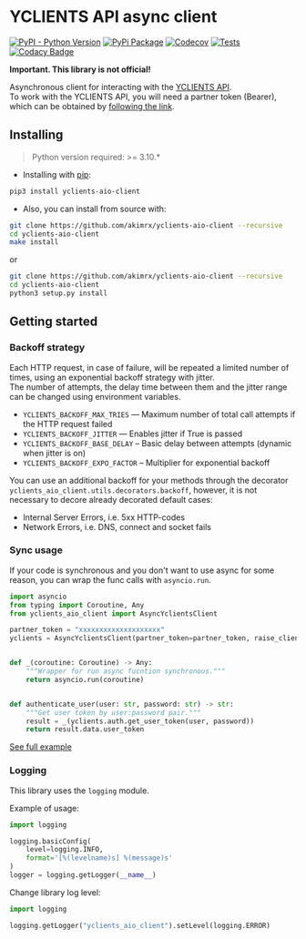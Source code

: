 # YCLIENTS API async client

[![PyPI - Python Version](https://img.shields.io/pypi/pyversions/yclients-aio-client.svg)](https://pypi.org/project/yclients-aio-client/)
[![PyPi Package](https://img.shields.io/pypi/v/yclients-aio-client.svg)](https://pypi.org/project/yclients-aio-client/)
[![Codecov](https://codecov.io/gh/akimrx/yclients-aio-client/branch/master/graph/badge.svg)](https://app.codecov.io/gh/akimrx/yclients-aio-client)
[![Tests](https://github.com/akimrx/yclients-aio-client/workflows/Tests/badge.svg)](https://github.com/akimrx/yclients-aio-client)
[![Codacy Badge](https://app.codacy.com/project/badge/Grade/0fcaff61147141e496f9843a13295242)](https://app.codacy.com/gh/akimrx/yclients-aio-client/dashboard?utm_source=gh&utm_medium=referral&utm_content=&utm_campaign=Badge_grade)

**Important. This library is not official!**

Asynchronous client for interacting with the [YCLIENTS API](https://developer.yclients.com).  
To work with the YCLIENTS API, you will need a partner token (Bearer), which can be obtained by [following the link](https://yclients.com/appstore/developers/registration).

## Installing

> Python version required: >= 3.10.*

* Installing with [pip](https://pypi.org/project/yclients-aio-client/):
```bash
pip3 install yclients-aio-client
```
  
* Also, you can install from source with:

```bash
git clone https://github.com/akimrx/yclients-aio-client --recursive
cd yclients-aio-client
make install
```
  
or
  
```bash
git clone https://github.com/akimrx/yclients-aio-client --recursive
cd yclients-aio-client
python3 setup.py install
```

## Getting started


### Backoff strategy

Each HTTP request, in case of failure, will be repeated a limited number of times, using an exponential backoff strategy with jitter.  
The number of attempts, the delay time between them and the jitter range can be changed using environment variables.

* `YCLIENTS_BACKOFF_MAX_TRIES` — Maximum number of total call attempts if the HTTP request failed
* `YCLIENTS_BACKOFF_JITTER` — Enables jitter if True is passed
* `YCLIENTS_BACKOFF_BASE_DELAY` – Basic delay between attempts (dynamic when jitter is on)
* `YCLIENTS_BACKOFF_EXPO_FACTOR` – Multiplier for exponential backoff

You can use an additional backoff for your methods through the decorator `yclients_aio_client.utils.decorators.backoff`, however, it is not necessary to decore already decorated default cases:
* Internal Server Errors, i.e. 5xx HTTP-codes
* Network Errors, i.e. DNS, connect and socket fails

### Sync usage
If your code is synchronous and you don't want to use async for some reason, you can wrap the func calls with `asyncio.run`.  

```python
import asyncio
from typing import Coroutine, Any
from yclients_aio_client import AsyncYclientsClient

partner_token = "xxxxxxxxxxxxxxxxxxxx"
yclients = AsyncYclientsClient(partner_token=partner_token, raise_client_errors=True)


def _(coroutine: Coroutine) -> Any:
    """Wrapper for run async fucntion synchronous."""
    return asyncio.run(coroutine)


def authenticate_user(user: str, password: str) -> str:
    """Get user token by user:password pair."""
    result = _(yclients.auth.get_user_token(user, password))
    return result.data.user_token
```

[See full example](/examples/sync_wrapper.py)


### Logging

This library uses the `logging` module.

Example of usage:

```python
import logging

logging.basicConfig(
    level=logging.INFO,
    format='[%(levelname)s] %(message)s'
)
logger = logging.getLogger(__name__)
```

Change library log level:
```python
import logging

logging.getLogger("yclients_aio_client").setLevel(logging.ERROR)
```
